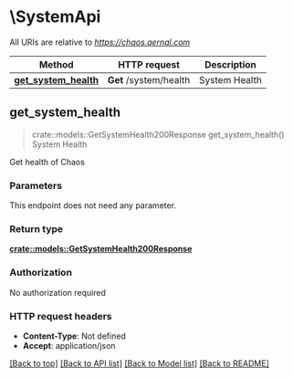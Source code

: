 # \SystemApi

All URIs are relative to *https://chaos.qernal.com*

Method | HTTP request | Description
------------- | ------------- | -------------
[**get_system_health**](SystemApi.md#get_system_health) | **Get** /system/health | System Health



## get_system_health

> crate::models::GetSystemHealth200Response get_system_health()
System Health

Get health of Chaos

### Parameters

This endpoint does not need any parameter.

### Return type

[**crate::models::GetSystemHealth200Response**](get_system_health_200_response.md)

### Authorization

No authorization required

### HTTP request headers

- **Content-Type**: Not defined
- **Accept**: application/json

[[Back to top]](#) [[Back to API list]](../README.md#documentation-for-api-endpoints) [[Back to Model list]](../README.md#documentation-for-models) [[Back to README]](../README.md)

